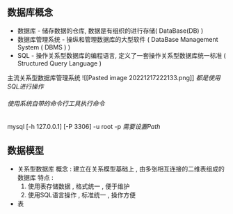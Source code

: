 ## 数据库概念

- 数据库 - 储存数据的仓库,  数据是有组织的进行存储( DataBase(DB) )
- 数据库管理系统 - 操纵和管理数据库的大型软件 ( DataBase Management System ( DBMS ) )
- SQL - 操作关系型数据库的编程语言,  定义了一套操作关系型数据库统一标准 ( Structured Query Language )

主流关系型数据库管理系统
![[Pasted image 20221217222133.png]]
*都是使用SQL进行操作*

###### 使用系统自带的命令行工具执行命令

mysql \[-h 127.0.0.1] \[-P 3306\] -u root -p
*需要设置Path*

## 数据模型

- 关系型数据库
	概念 : 建立在关系模型基础上 , 由多张相互连接的二维表组成的数据库
	特点 :
	1. 使用表存储数据 , 格式统一 , 便于维护
	2. 使用SQL语言操作 , 标准统一 , 操作方便
- 表


